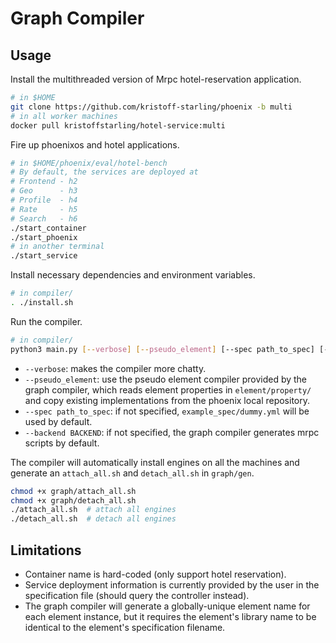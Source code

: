 # Graph Compiler

## Usage

Install the multithreaded version of Mrpc hotel-reservation application.

```bash
# in $HOME
git clone https://github.com/kristoff-starling/phoenix -b multi
# in all worker machines
docker pull kristoffstarling/hotel-service:multi
```

Fire up phoenixos and hotel applications.

```bash
# in $HOME/phoenix/eval/hotel-bench
# By default, the services are deployed at
# Frontend - h2
# Geo      - h3
# Profile  - h4
# Rate     - h5
# Search   - h6
./start_container
./start_phoenix
# in another terminal
./start_service
```

Install necessary dependencies and environment variables.

```bash
# in compiler/
. ./install.sh
```

Run the compiler.

```bash
# in compiler/
python3 main.py [--verbose] [--pseudo_element] [--spec path_to_spec] [--backend BACKEND]
```
* `--verbose`: makes the compiler more chatty.
* `--pseudo_element`: use the pseudo element compiler provided by the graph compiler, which reads element properties in `element/property/` and copy existing implementations from the phoenix local repository.
* `--spec path_to_spec`: if not specified, `example_spec/dummy.yml` will be used by default.
* `--backend BACKEND`: if not specified, the graph compiler generates mrpc scripts by default.

The compiler will automatically install engines on all the machines and generate an `attach_all.sh` and `detach_all.sh` in `graph/gen`.

```bash
chmod +x graph/attach_all.sh
chmod +x graph/detach_all.sh
./attach_all.sh  # attach all engines
./detach_all.sh  # detach all engines
```

## Limitations

* Container name is hard-coded (only support hotel reservation).
* Service deployment information is currently provided by the user in the specification file (should query the controller instead).
* The graph compiler will generate a globally-unique element name for each element instance, but it requires the element's library name to be identical to the element's specification filename.
